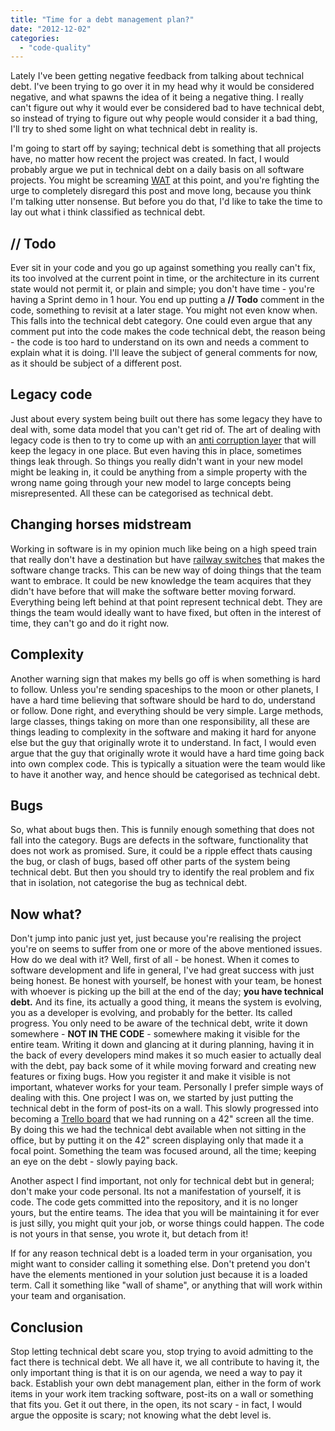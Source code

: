 ```yaml
---
title: "Time for a debt management plan?"
date: "2012-12-02"
categories: 
  - "code-quality"
---
```


Lately I've been getting negative feedback from talking about technical debt. I've been trying to go over it in my head why it would be considered negative, and what spawns the idea of it being a negative thing. I really can't figure out why it would ever be considered bad to have technical debt, so instead of trying to figure out why people would consider it a bad thing, I'll try to shed some light on what technical debt in reality is.

I'm going to start off by saying; technical debt is something that all projects have, no matter how recent the project was created. In fact, I would probably argue we put in technical debt on a daily basis on all software projects. You might be screaming [WAT](http://www.urbandictionary.com/define.php?term=wat) at this point, and you're fighting the urge to completely disregard this post and move long, because you think I'm talking utter nonsense. But before you do that, I'd like to take the time to lay out what i think classified as technical debt. 

## **// Todo**

Ever sit in your code and you go up against something you really can't fix, its too involved at the current point in time, or the architecture in its current state would not permit it, or plain and simple; you don't have time - you're having a Sprint demo in 1 hour. You end up putting a **// Todo** comment in the code, something to revisit at a later stage. You might not even know when. This falls into the technical debt category. One could even argue that any comment put into the code makes the code technical debt, the reason being - the code is too hard to understand on its own and needs a comment to explain what it is doing. I'll leave the subject of general comments for now, as it should be subject of a different post.

## Legacy code

Just about every system being built out there has some legacy they have to deal with, some data model that you can't get rid of. The art of dealing with legacy code is then to try to come up with an [anti corruption layer](http://www.infoq.com/interviews/Architecture-Eric-Evans-Interviews-Greg-Young) that will keep the legacy in one place. But even having this in place, sometimes things leak through. So things you really didn't want in your new model might be leaking in, it could be anything from a simple property with the wrong name going through your new model to large concepts being misrepresented. All these can be categorised as technical debt.

## Changing horses midstream

Working in software is in my opinion much like being on a high speed train that really don't have a destination but have [railway switches](http://www.ehow.com/info_8453835_parts-railroad-intersection.html) that makes the software change tracks. This can be new way of doing things that the team want to embrace. It could be new knowledge the team acquires that they didn't have before that will make the software better moving forward. Everything being left behind at that point represent technical debt. They are things the team would ideally want to have fixed, but often in the interest of time, they can't go and do it right now.

## Complexity

Another warning sign that makes my bells go off is when something is hard to follow. Unless you're sending spaceships to the moon or other planets, I have a hard time believing that software should be hard to do, understand or follow. Done right, and everything should be very simple. Large methods, large classes, things taking on more than one responsibility, all these are things leading to complexity in the software and making it hard for anyone else but the guy that originally wrote it to understand. In fact, I would even argue that the guy that originally wrote it would have a hard time going back into own complex code. This is typically a situation were the team would like to have it another way, and hence should be categorised as technical debt. 

## Bugs

So, what about bugs then. This is funnily enough something that does not fall into the category. Bugs are defects in the software, functionality that does not work as promised. Sure, it could be a ripple effect thats causing the bug, or clash of bugs, based off other parts of the system being technical debt. But then you should try to identify the real problem and fix that in isolation, not categorise the bug as technical debt. 

## Now what? 

Don't jump into panic just yet, just because you're realising the project you're on seems to suffer from one or more of the above mentioned issues. How do we deal with it? Well, first of all - be honest. When it comes to software development and life in general, I've had great success with just being honest. Be honest with yourself, be honest with your team, be honest with whoever is picking up the bill at the end of the day; **you have technical debt.** And its fine, its actually a good thing, it means the system is evolving, you as a developer is evolving, and probably for the better. Its called progress. You only need to be aware of the technical debt, write it down somewhere - **NOT IN THE CODE** - somewhere making it visible for the entire team. Writing it down and glancing at it during planning, having it in the back of every developers mind makes it so much easier to actually deal with the debt, pay back some of it while moving forward and creating new features or fixing bugs. How you register it and make it visible is not important, whatever works for your team. Personally I prefer simple ways of dealing with this. One project I was on, we started by just putting the technical debt in the form of post-its on a wall. This slowly progressed into becoming a [Trello board](http://www.trello.com) that we had running on a 42" screen all the time. By doing this we had the technical debt available when not sitting in the office, but by putting it on the 42" screen displaying only that made it a focal point. Something the team was focused around, all the time; keeping an eye on the debt - slowly paying back.

Another aspect I find important, not only for technical debt but in general; don't make your code personal. Its not a manifestation of yourself, it is code. The code gets committed into the repository, and it is no longer yours, but the entire teams. The idea that you will be maintaining it for ever is just silly, you might quit your job, or worse things could happen. The code is not yours in that sense, you wrote it, but detach from it!

If for any reason technical debt is a loaded term in your organisation, you might want to consider calling it something else. Don't pretend you don't have the elements mentioned in your solution just because it is a loaded term. Call it something like "wall of shame", or anything that will work within your team and organisation.

## Conclusion

Stop letting technical debt scare you, stop trying to avoid admitting to the fact there is technical debt. We all have it, we all contribute to having it, the only important thing is that it is on our agenda, we need a way to pay it back. Establish your own debt management plan, either in the form of work items in your work item tracking software, post-its on a wall or something that fits you. Get it out there, in the open, its not scary - in fact, I would argue the opposite is scary; not knowing what the debt level is.
